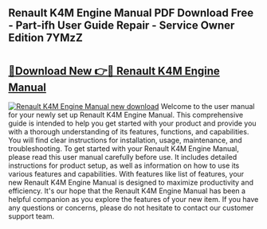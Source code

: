 ## Renault K4M Engine Manual PDF Download Free - Part-ifh User Guide Repair - Service Owner Edition 7YMzZ

# <h2><a href="http://bc76227.oget.top/?id=Renault+K4M+Engine+Manual">🔗Download New 👉🔴 Renault K4M Engine Manual</a></h2>

[![Renault K4M Engine Manual new download](https://i.imgur.com/5g1atiW.png)](http://bc76227.oget.top/?id=Renault+K4M+Engine+Manual)
Welcome to the user manual for your newly set up Renault K4M Engine Manual. This comprehensive guide is intended to help you get started with your product and provide you with a thorough understanding of its features, functions, and capabilities. You will find clear instructions for installation, usage, maintenance, and troubleshooting. To get started with your Renault K4M Engine Manual, please read this user manual carefully before use. It includes detailed instructions for product setup, as well as information on how to use its various features and capabilities. With features like list of features, your new Renault K4M Engine Manual is designed to maximize productivity and efficiency. It's our hope that the Renault K4M Engine Manual has been a helpful companion as you explore the features of your new item. If you have any questions or concerns, please do not hesitate to contact our customer support team.
